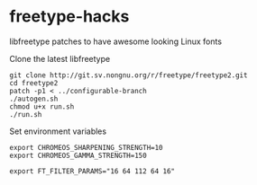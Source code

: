 freetype-hacks
==============

libfreetype patches to have awesome looking Linux fonts

Clone the latest libfreetype

```
git clone http://git.sv.nongnu.org/r/freetype/freetype2.git
cd freetype2
patch -p1 < ../configurable-branch
./autogen.sh
chmod u+x run.sh
./run.sh
```

Set environment variables

```
export CHROMEOS_SHARPENING_STRENGTH=10
export CHROMEOS_GAMMA_STRENGTH=150

export FT_FILTER_PARAMS="16 64 112 64 16"
```